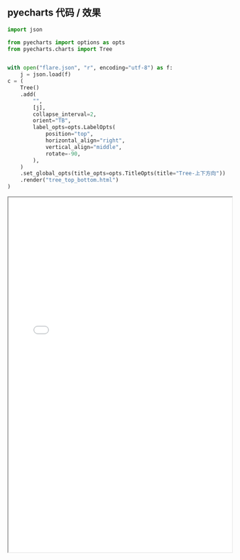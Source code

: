 
## pyecharts 代码 / 效果

```python
import json

from pyecharts import options as opts
from pyecharts.charts import Tree


with open("flare.json", "r", encoding="utf-8") as f:
    j = json.load(f)
c = (
    Tree()
    .add(
        "",
        [j],
        collapse_interval=2,
        orient="TB",
        label_opts=opts.LabelOpts(
            position="top",
            horizontal_align="right",
            vertical_align="middle",
            rotate=-90,
        ),
    )
    .set_global_opts(title_opts=opts.TitleOpts(title="Tree-上下方向"))
    .render("tree_top_bottom.html")
)

```

<iframe width="100%" height="800px" src="Tree/tree_top_bottom.html"></iframe>
